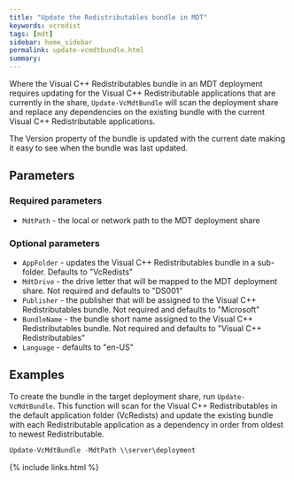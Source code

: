 ```yaml
---
title: "Update the Redistributables bundle in MDT"
keywords: vcredist
tags: [mdt]
sidebar: home_sidebar
permalink: update-vcmdtbundle.html
summary: 
---
```

Where the Visual C++ Redistributables bundle in an MDT deployment requires updating for the Visual C++ Redistributable applications that are currently in the share, `Update-VcMdtBundle` will scan the deployment share and replace any dependencies on the existing bundle with the current Visual C++ Redistributable applications.

The Version property of the bundle is updated with the current date making it easy to see when the bundle was last updated.

## Parameters

### Required parameters

* `MdtPath` - the local or network path to the MDT deployment share

### Optional parameters

* `AppFolder` - updates the Visual C++ Redistributables bundle in a sub-folder. Defaults to "VcRedists"
* `MdtDrive` - the drive letter that will be mapped to the MDT deployment share. Not required and defaults to "DS001"
* `Publisher` - the publisher that will be assigned to the Visual C++ Redistributables bundle. Not required and defaults to "Microsoft"
* `BundleName` - the bundle short name assigned to the Visual C++ Redistributables bundle. Not required and defaults to "Visual C++ Redistributables"
* `Language` - defaults to "en-US"

## Examples

To create the bundle in the target deployment share, run `Update-VcMdtBundle`. This function will scan for the Visual C++ Redistributables in the default application folder (VcRedists) and update the existing bundle with each Redistributable application as a dependency in order from oldest to newest Redistributable.

```powershell
Update-VcMdtBundle -MdtPath \\server\deployment
```

{% include links.html %}
